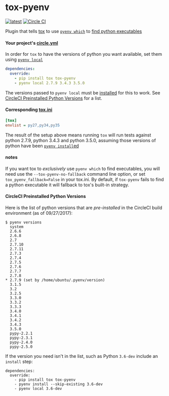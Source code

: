 # tox-pyenv
[![latest](https://img.shields.io/pypi/v/tox-pyenv.svg)](https://pypi.python.org/pypi/tox-pyenv)
[![Circle CI](https://circleci.com/gh/samstav/tox-pyenv/tree/master.svg?style=shield)](https://circleci.com/gh/samstav/tox-pyenv/tree/master)  

Plugin that tells [tox](https://tox.readthedocs.org/en/latest/) to use [`pyenv which`](https://github.com/yyuu/pyenv/blob/master/COMMANDS.md#pyenv-which) to [find python executables](https://testrun.org/tox/latest/plugins.html#tox.hookspecs.tox_get_python_executable)

#### Your project's [circle.yml](https://circleci.com/docs/configuration)

In order for `tox` to have the versions of python you want available, set them using [`pyenv local`](https://github.com/yyuu/pyenv/blob/master/COMMANDS.md#pyenv-local)

```yaml
dependencies:
  override:
    - pip install tox tox-pyenv
    - pyenv local 2.7.9 3.4.3 3.5.0
```

The versions passed to `pyenv local` must be [installed](https://github.com/yyuu/pyenv/blob/master/COMMANDS.md#pyenv-install) for this to work. See [CircleCI Preinstalled Python Versions](#circleci-preinstalled-python-versions) for a list.

#### Corresponding [tox.ini](https://tox.readthedocs.org/en/latest/config.html)

```ini
[tox]
envlist = py27,py34,py35
```

The result of the setup above means running `tox` will run tests against python 2.7.9, python 3.4.3 and python 3.5.0, assuming those versions of python have been [`pyenv install`ed](https://github.com/yyuu/pyenv/blob/master/COMMANDS.md#pyenv-install)

#### notes

If you want tox to _exclusively_ use `pyenv which` to find executables, you will need use the `--tox-pyenv-no-fallback` command line option, or set `tox_pyenv_fallback=False` in your tox.ini. By default, if `tox-pyenv` fails to find a python executable it will fallback to tox's built-in strategy.

#### CircleCI Preinstalled Python Versions

Here is the list of python versions that are *pre-installed* in the CircleCI build environment (as of 09/27/2017):

```
$ pyenv versions
  system
  2.6.6
  2.6.8
  2.7
  2.7.10
  2.7.11
  2.7.3
  2.7.4
  2.7.5
  2.7.6
  2.7.7
  2.7.8
* 2.7.9 (set by /home/ubuntu/.pyenv/version)
  3.1.5
  3.2
  3.2.5
  3.3.0
  3.3.2
  3.3.3
  3.4.0
  3.4.1
  3.4.2
  3.4.3
  3.5.0
  pypy-2.2.1
  pypy-2.3.1
  pypy-2.4.0
  pypy-2.5.0
```

If the version you need isn't in the list, such as Python `3.6-dev` include an `install` step:

```
dependencies:
  override:
    - pip install tox tox-pyenv
    - pyenv install --skip-existing 3.6-dev
    - pyenv local 3.6-dev
```

